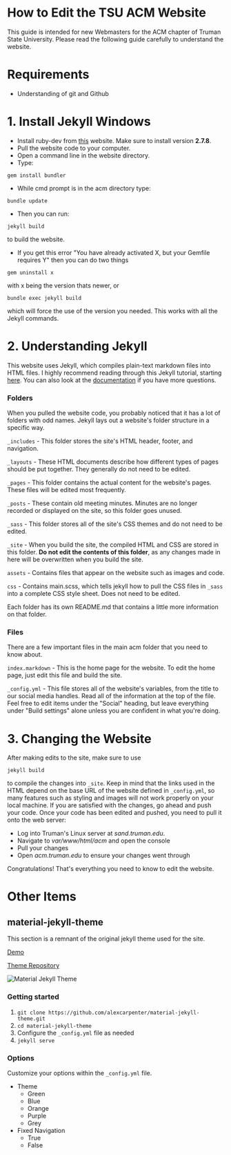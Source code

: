 # How to Edit the TSU ACM Website

This guide is intended for new Webmasters for the ACM chapter of Truman State University. Please read the following guide carefully to understand the website. 

# Requirements
- Understanding of git and Github

# 1. Install Jekyll Windows
- Install ruby-dev from [this](https://rubyinstaller.org/downloads/) website. Make sure to install version **2.7.8**. 
- Pull the website code to your computer.
- Open a command line in the website directory.
- Type: 

``` 
gem install bundler
```

- While cmd prompt is in the acm directory type: 

```
bundle update
```

- Then you can run: 

```
jekyll build
```

to build the website. 

- If you get this error "You have already activated X, but your Gemfile requires Y" then you can do two things
```
gem uninstall x
```

with x being the version thats newer, or 

``` 
bundle exec jekyll build
```

which will force the use of the version you needed. This works with all the Jekyll commands. 


# 2. Understanding Jekyll
This website uses Jekyll, which compiles plain-text markdown files into HTML files. I highly recommend reading through this Jekyll tutorial, 
starting [here](https://cloudcannon.com/tutorials/jekyll-tutorial/getting-started/). You can also look at the [documentation](https://jekyllrb.com/docs/)
if you have more questions. 

### Folders

When you pulled the website code, you probably noticed that it has a lot of folders with odd names. 
Jekyll lays out a website's folder structure in a specific way. 

`_includes` - This folder stores the site's HTML header, footer, and navigation.

`_layouts` - These HTML documents describe how different types of pages should be put together. They generally do not need to be edited. 

`_pages` - This folder contains the actual content for the website's pages. These files will be edited most frequently. 

`_posts` - These contain old meeting minutes. Minutes are no longer recorded or displayed on the site, so this folder goes unused. 

`_sass` - This folder stores all of the site's CSS themes and do not need to be edited. 

`_site` - When you build the site, the compiled HTML and CSS are stored in this folder. **Do not edit the contents of this folder**, as any
changes made in here will be overwritten when you build the site. 

`assets` - Contains files that appear on the website such as images and code. 

`css` - Contains main.scss, which tells jekyll how to pull the CSS files in `_sass` into a complete CSS style sheet. Does not need to be edited. 

Each folder has its own README.md that contains a little more information on that folder. 

### Files
There are a few important files in the main acm folder that you need to know about. 

`index.markdown` - This is the home page for the website. To edit the home page, just edit this file and build the site. 

`_config.yml` - This file stores all of the website's variables, from the title to our social media handles. Read all of the information at the top of the 
file. Feel free to edit items under the "Social" heading, but leave everything under "Build settings" alone unless you are confident in what you're doing. 


# 3. Changing the Website
After making edits to the site, make sure to use 
```
jekyll build
```
to compile the changes into `_site`. Keep in mind that the links used in the HTML depend on the base URL of the website defined in `_config.yml`, 
so many features such as styling and images will not work properly on your local machine. If you are satisfied with the changes, go ahead and 
push your code. Once your code has been edited and pushed, you need to pull it onto the web server: 

- Log into Truman's Linux server at *sand.truman.edu*.
- Navigate to *var/www/html/acm* and open the console
- Pull your changes
- Open *acm.truman.edu* to ensure your changes went through

Congratulations! That's everything you need to know to edit the website. 




# Other Items

## material-jekyll-theme
This section is a remnant of the original jekyll theme used for the site. 

[Demo](http://alexcarpenter.github.io/material-jekyll-theme)

[Theme Repository](https://github.com/alexcarpenter/material-jekyll-theme)

![Material Jekyll Theme](https://d13yacurqjgara.cloudfront.net/users/37718/screenshots/2430279/slice_1.jpg)

### Getting started
1. `git clone https://github.com/alexcarpenter/material-jekyll-theme.git`
2. `cd material-jekyll-theme`
3. Configure the `_config.yml` file as needed
4. `jekyll serve`

### Options
Customize your options within the `_config.yml` file.

+ Theme
  - Green
  - Blue
  - Orange
  - Purple
  - Grey
+ Fixed Navigation
  - True
  - False
